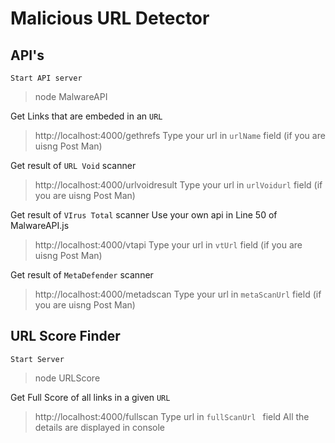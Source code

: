 # Malicious URL Detector

## API's
``` Start API server ```
> node MalwareAPI

Get Links that are embeded in an ` URL `
> http://localhost:4000/gethrefs
> Type your url in ` urlName ` field (if you are uisng Post Man)

Get result of ` URL Void ` scanner
> http://localhost:4000/urlvoidresult
> Type your url in ` urlVoidurl ` field (if you are uisng Post Man)

Get result of ` VIrus Total ` scanner
Use your own api in Line 50 of MalwareAPI.js
> http://localhost:4000/vtapi
> Type your url in ` vtUrl ` field (if you are uisng Post Man)

Get result of ` MetaDefender ` scanner
> http://localhost:4000/metadscan
> Type your url in ` metaScanUrl ` field (if you are uisng Post Man)

## URL Score Finder
``` Start Server ```
> node URLScore

Get Full Score of all links in a given ` URL `

> http://localhost:4000/fullscan
> Type url in  `fullScanUrl ` field
 All the details are displayed in console


